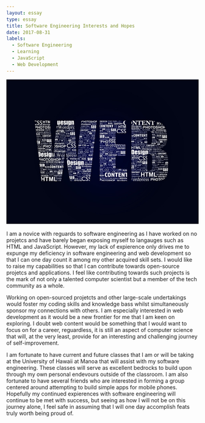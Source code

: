 ```yaml
---
layout: essay
type: essay
title: Software Engineering Interests and Hopes
date: 2017-08-31
labels:
  - Software Engineering
  - Learning
  - JavaScript
  - Web Development
---
```


<img class="ui tiny left circular floated image" src="../images/web.jpg">

I am a novice with reguards to software engineering as I have worked on no projetcs and have barely began exposing myself to langauges such as HTML and JavaScript. 
However, my lack of expierence only drives me to expunge my deficiency in software engineering and web development so that I can one day count it among my other acquired skill sets.
I would like to raise my capabilities so that I can contribute towards open-source projetcs and applications. I feel like contributing towards such projects is the mark of not only a talented computer scientist but a member of the tech community as a whole.

Working on open-sourced projetcts and other large-scale undertakings would foster my coding skills and knowledge bass whilst simultaneously sponsor my connections with others.
I am especially interested in web development as it would be a new frontier for me that I am keen on exploring. 
I doubt web content would be something that I would want to focus on for a career, reguardless, it is still an aspect of computer science that will, at the very least, provide for an interesting and challenging journey of self-improvement.

I am fortunate to have current and future classes that I am or will be taking at the University of Hawaii at Manoa that will assist with my software engineering. 
These classes will serve as excellent bedrocks to build upon through my own personal endevours outside of the classroom. 
I am also fortunate to have several friends who are interested in forming a group centered around attempting to build simple apps for mobile phones.
Hopefully my continued expierences with software engineering will continue to be met with success, but seeing as how I will not be on this journey alone, I feel safe in assuming that I will one day accomplish feats truly worth being proud of.
